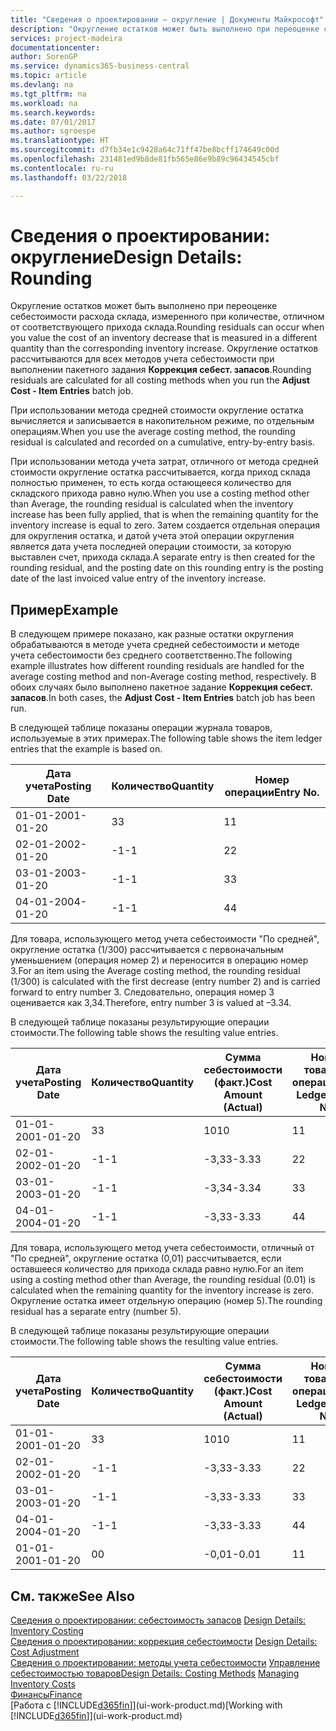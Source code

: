 ```yaml
---
title: "Сведения о проектировании — округление | Документы Майкрософт"
description: "Округление остатков может быть выполнено при переоценке себестоимости расхода склада, измеренного при количестве, отличном от соответствующего прихода склада. Округление остатков рассчитываются для всех методов учета себестоимости при выполнении пакетного задания **Коррекция себест. запасов**."
services: project-madeira
documentationcenter: 
author: SorenGP
ms.service: dynamics365-business-central
ms.topic: article
ms.devlang: na
ms.tgt_pltfrm: na
ms.workload: na
ms.search.keywords: 
ms.date: 07/01/2017
ms.author: sgroespe
ms.translationtype: HT
ms.sourcegitcommit: d7fb34e1c9428a64c71ff47be8bcff174649c00d
ms.openlocfilehash: 231481ed9b8de81fb565e86e9b89c96434545cbf
ms.contentlocale: ru-ru
ms.lasthandoff: 03/22/2018

---
```

# <a name="design-details-rounding"></a><span data-ttu-id="f211b-104">Сведения о проектировании: округление</span><span class="sxs-lookup"><span data-stu-id="f211b-104">Design Details: Rounding</span></span>
<span data-ttu-id="f211b-105">Округление остатков может быть выполнено при переоценке себестоимости расхода склада, измеренного при количестве, отличном от соответствующего прихода склада.</span><span class="sxs-lookup"><span data-stu-id="f211b-105">Rounding residuals can occur when you value the cost of an inventory decrease that is measured in a different quantity than the corresponding inventory increase.</span></span> <span data-ttu-id="f211b-106">Округление остатков рассчитываются для всех методов учета себестоимости при выполнении пакетного задания **Коррекция себест. запасов**.</span><span class="sxs-lookup"><span data-stu-id="f211b-106">Rounding residuals are calculated for all costing methods when you run the **Adjust Cost - Item Entries** batch job.</span></span>  

 <span data-ttu-id="f211b-107">При использовании метода средней стоимости округление остатка вычисляется и записывается в накопительном режиме, по отдельным операциям.</span><span class="sxs-lookup"><span data-stu-id="f211b-107">When you use the average costing method, the rounding residual is calculated and recorded on a cumulative, entry-by-entry basis.</span></span>  

 <span data-ttu-id="f211b-108">При использовании метода учета затрат, отличного от метода средней стоимости округление остатка рассчитывается, когда приход склада полностью применен, то есть когда остающееся количество для складского прихода равно нулю.</span><span class="sxs-lookup"><span data-stu-id="f211b-108">When you use a costing method other than Average, the rounding residual is calculated when the inventory increase has been fully applied, that is when the remaining quantity for the inventory increase is equal to zero.</span></span> <span data-ttu-id="f211b-109">Затем создается отдельная операция для округления остатка, и датой учета этой операции округления является дата учета последней операции стоимости, за которую выставлен счет, прихода склада.</span><span class="sxs-lookup"><span data-stu-id="f211b-109">A separate entry is then created for the rounding residual, and the posting date on this rounding entry is the posting date of the last invoiced value entry of the inventory increase.</span></span>  

## <a name="example"></a><span data-ttu-id="f211b-110">Пример</span><span class="sxs-lookup"><span data-stu-id="f211b-110">Example</span></span>  
 <span data-ttu-id="f211b-111">В следующем примере показано, как разные остатки округления обрабатываются в методе учета средней себестоимости и методе учета себестоимости без среднего соответственно.</span><span class="sxs-lookup"><span data-stu-id="f211b-111">The following example illustrates how different rounding residuals are handled for the average costing method and non-Average costing method, respectively.</span></span> <span data-ttu-id="f211b-112">В обоих случаях было выполнено пакетное задание **Коррекция себест. запасов**.</span><span class="sxs-lookup"><span data-stu-id="f211b-112">In both cases, the **Adjust Cost - Item Entries** batch job has been run.</span></span>  

 <span data-ttu-id="f211b-113">В следующей таблице показаны операции журнала товаров, используемые в этих примерах.</span><span class="sxs-lookup"><span data-stu-id="f211b-113">The following table shows the item ledger entries that the example is based on.</span></span>  

|<span data-ttu-id="f211b-114">Дата учета</span><span class="sxs-lookup"><span data-stu-id="f211b-114">Posting Date</span></span>|<span data-ttu-id="f211b-115">Количество</span><span class="sxs-lookup"><span data-stu-id="f211b-115">Quantity</span></span>|<span data-ttu-id="f211b-116">Номер операции</span><span class="sxs-lookup"><span data-stu-id="f211b-116">Entry No.</span></span>|  
|------------------|--------------|---------------|  
|<span data-ttu-id="f211b-117">01-01-20</span><span class="sxs-lookup"><span data-stu-id="f211b-117">01-01-20</span></span>|<span data-ttu-id="f211b-118">3</span><span class="sxs-lookup"><span data-stu-id="f211b-118">3</span></span>|<span data-ttu-id="f211b-119">1</span><span class="sxs-lookup"><span data-stu-id="f211b-119">1</span></span>|  
|<span data-ttu-id="f211b-120">02-01-20</span><span class="sxs-lookup"><span data-stu-id="f211b-120">02-01-20</span></span>|<span data-ttu-id="f211b-121">-1</span><span class="sxs-lookup"><span data-stu-id="f211b-121">-1</span></span>|<span data-ttu-id="f211b-122">2</span><span class="sxs-lookup"><span data-stu-id="f211b-122">2</span></span>|  
|<span data-ttu-id="f211b-123">03-01-20</span><span class="sxs-lookup"><span data-stu-id="f211b-123">03-01-20</span></span>|<span data-ttu-id="f211b-124">-1</span><span class="sxs-lookup"><span data-stu-id="f211b-124">-1</span></span>|<span data-ttu-id="f211b-125">3</span><span class="sxs-lookup"><span data-stu-id="f211b-125">3</span></span>|  
|<span data-ttu-id="f211b-126">04-01-20</span><span class="sxs-lookup"><span data-stu-id="f211b-126">04-01-20</span></span>|<span data-ttu-id="f211b-127">-1</span><span class="sxs-lookup"><span data-stu-id="f211b-127">-1</span></span>|<span data-ttu-id="f211b-128">4</span><span class="sxs-lookup"><span data-stu-id="f211b-128">4</span></span>|  

 <span data-ttu-id="f211b-129">Для товара, использующего метод учета себестоимости "По средней", округление остатка (1/300) рассчитывается с первоначальным уменьшением (операция номер 2) и переносится в операцию номер 3.</span><span class="sxs-lookup"><span data-stu-id="f211b-129">For an item using the Average costing method, the rounding residual (1/300) is calculated with the first decrease (entry number 2) and is carried forward to entry number 3.</span></span> <span data-ttu-id="f211b-130">Следовательно, операция номер 3 оценивается как 3,34.</span><span class="sxs-lookup"><span data-stu-id="f211b-130">Therefore, entry number 3 is valued at –3.34.</span></span>  

 <span data-ttu-id="f211b-131">В следующей таблице показаны результирующие операции стоимости.</span><span class="sxs-lookup"><span data-stu-id="f211b-131">The following table shows the resulting value entries.</span></span>  

|<span data-ttu-id="f211b-132">Дата учета</span><span class="sxs-lookup"><span data-stu-id="f211b-132">Posting Date</span></span>|<span data-ttu-id="f211b-133">Количество</span><span class="sxs-lookup"><span data-stu-id="f211b-133">Quantity</span></span>|<span data-ttu-id="f211b-134">Сумма себестоимости (факт.)</span><span class="sxs-lookup"><span data-stu-id="f211b-134">Cost Amount (Actual)</span></span>|<span data-ttu-id="f211b-135">Номер товарной операции</span><span class="sxs-lookup"><span data-stu-id="f211b-135">Item Ledger Entry No.</span></span>|<span data-ttu-id="f211b-136">Номер операции</span><span class="sxs-lookup"><span data-stu-id="f211b-136">Entry No.</span></span>|  
|------------------|--------------|----------------------------|---------------------------|---------------|  
|<span data-ttu-id="f211b-137">01-01-20</span><span class="sxs-lookup"><span data-stu-id="f211b-137">01-01-20</span></span>|<span data-ttu-id="f211b-138">3</span><span class="sxs-lookup"><span data-stu-id="f211b-138">3</span></span>|<span data-ttu-id="f211b-139">10</span><span class="sxs-lookup"><span data-stu-id="f211b-139">10</span></span>|<span data-ttu-id="f211b-140">1</span><span class="sxs-lookup"><span data-stu-id="f211b-140">1</span></span>|<span data-ttu-id="f211b-141">1</span><span class="sxs-lookup"><span data-stu-id="f211b-141">1</span></span>|  
|<span data-ttu-id="f211b-142">02-01-20</span><span class="sxs-lookup"><span data-stu-id="f211b-142">02-01-20</span></span>|<span data-ttu-id="f211b-143">-1</span><span class="sxs-lookup"><span data-stu-id="f211b-143">-1</span></span>|<span data-ttu-id="f211b-144">-3,33</span><span class="sxs-lookup"><span data-stu-id="f211b-144">-3.33</span></span>|<span data-ttu-id="f211b-145">2</span><span class="sxs-lookup"><span data-stu-id="f211b-145">2</span></span>|<span data-ttu-id="f211b-146">2</span><span class="sxs-lookup"><span data-stu-id="f211b-146">2</span></span>|  
|<span data-ttu-id="f211b-147">03-01-20</span><span class="sxs-lookup"><span data-stu-id="f211b-147">03-01-20</span></span>|<span data-ttu-id="f211b-148">-1</span><span class="sxs-lookup"><span data-stu-id="f211b-148">-1</span></span>|<span data-ttu-id="f211b-149">-3,34</span><span class="sxs-lookup"><span data-stu-id="f211b-149">-3.34</span></span>|<span data-ttu-id="f211b-150">3</span><span class="sxs-lookup"><span data-stu-id="f211b-150">3</span></span>|<span data-ttu-id="f211b-151">3</span><span class="sxs-lookup"><span data-stu-id="f211b-151">3</span></span>|  
|<span data-ttu-id="f211b-152">04-01-20</span><span class="sxs-lookup"><span data-stu-id="f211b-152">04-01-20</span></span>|<span data-ttu-id="f211b-153">-1</span><span class="sxs-lookup"><span data-stu-id="f211b-153">-1</span></span>|<span data-ttu-id="f211b-154">-3,33</span><span class="sxs-lookup"><span data-stu-id="f211b-154">-3.33</span></span>|<span data-ttu-id="f211b-155">4</span><span class="sxs-lookup"><span data-stu-id="f211b-155">4</span></span>|<span data-ttu-id="f211b-156">4</span><span class="sxs-lookup"><span data-stu-id="f211b-156">4</span></span>|  

 <span data-ttu-id="f211b-157">Для товара, использующего метод учета себестоимости, отличный от "По средней", округление остатка (0,01) рассчитывается, если оставшееся количество для прихода склада равно нулю.</span><span class="sxs-lookup"><span data-stu-id="f211b-157">For an item using a costing method other than Average, the rounding residual (0.01) is calculated when the remaining quantity for the inventory increase is zero.</span></span> <span data-ttu-id="f211b-158">Округление остатка имеет отдельную операцию (номер 5).</span><span class="sxs-lookup"><span data-stu-id="f211b-158">The rounding residual has a separate entry (number 5).</span></span>  

 <span data-ttu-id="f211b-159">В следующей таблице показаны результирующие операции стоимости.</span><span class="sxs-lookup"><span data-stu-id="f211b-159">The following table shows the resulting value entries.</span></span>  

|<span data-ttu-id="f211b-160">Дата учета</span><span class="sxs-lookup"><span data-stu-id="f211b-160">Posting Date</span></span>|<span data-ttu-id="f211b-161">Количество</span><span class="sxs-lookup"><span data-stu-id="f211b-161">Quantity</span></span>|<span data-ttu-id="f211b-162">Сумма себестоимости (факт.)</span><span class="sxs-lookup"><span data-stu-id="f211b-162">Cost Amount (Actual)</span></span>|<span data-ttu-id="f211b-163">Номер товарной операции</span><span class="sxs-lookup"><span data-stu-id="f211b-163">Item Ledger Entry No.</span></span>|<span data-ttu-id="f211b-164">Номер операции</span><span class="sxs-lookup"><span data-stu-id="f211b-164">Entry No.</span></span>|  
|------------------|--------------|----------------------------|---------------------------|---------------|  
|<span data-ttu-id="f211b-165">01-01-20</span><span class="sxs-lookup"><span data-stu-id="f211b-165">01-01-20</span></span>|<span data-ttu-id="f211b-166">3</span><span class="sxs-lookup"><span data-stu-id="f211b-166">3</span></span>|<span data-ttu-id="f211b-167">10</span><span class="sxs-lookup"><span data-stu-id="f211b-167">10</span></span>|<span data-ttu-id="f211b-168">1</span><span class="sxs-lookup"><span data-stu-id="f211b-168">1</span></span>|<span data-ttu-id="f211b-169">1</span><span class="sxs-lookup"><span data-stu-id="f211b-169">1</span></span>|  
|<span data-ttu-id="f211b-170">02-01-20</span><span class="sxs-lookup"><span data-stu-id="f211b-170">02-01-20</span></span>|<span data-ttu-id="f211b-171">-1</span><span class="sxs-lookup"><span data-stu-id="f211b-171">-1</span></span>|<span data-ttu-id="f211b-172">-3,33</span><span class="sxs-lookup"><span data-stu-id="f211b-172">-3.33</span></span>|<span data-ttu-id="f211b-173">2</span><span class="sxs-lookup"><span data-stu-id="f211b-173">2</span></span>|<span data-ttu-id="f211b-174">2</span><span class="sxs-lookup"><span data-stu-id="f211b-174">2</span></span>|  
|<span data-ttu-id="f211b-175">03-01-20</span><span class="sxs-lookup"><span data-stu-id="f211b-175">03-01-20</span></span>|<span data-ttu-id="f211b-176">-1</span><span class="sxs-lookup"><span data-stu-id="f211b-176">-1</span></span>|<span data-ttu-id="f211b-177">-3,33</span><span class="sxs-lookup"><span data-stu-id="f211b-177">-3.33</span></span>|<span data-ttu-id="f211b-178">3</span><span class="sxs-lookup"><span data-stu-id="f211b-178">3</span></span>|<span data-ttu-id="f211b-179">3</span><span class="sxs-lookup"><span data-stu-id="f211b-179">3</span></span>|  
|<span data-ttu-id="f211b-180">04-01-20</span><span class="sxs-lookup"><span data-stu-id="f211b-180">04-01-20</span></span>|<span data-ttu-id="f211b-181">-1</span><span class="sxs-lookup"><span data-stu-id="f211b-181">-1</span></span>|<span data-ttu-id="f211b-182">-3,33</span><span class="sxs-lookup"><span data-stu-id="f211b-182">-3.33</span></span>|<span data-ttu-id="f211b-183">4</span><span class="sxs-lookup"><span data-stu-id="f211b-183">4</span></span>|<span data-ttu-id="f211b-184">4</span><span class="sxs-lookup"><span data-stu-id="f211b-184">4</span></span>|  
|<span data-ttu-id="f211b-185">01-01-20</span><span class="sxs-lookup"><span data-stu-id="f211b-185">01-01-20</span></span>|<span data-ttu-id="f211b-186">0</span><span class="sxs-lookup"><span data-stu-id="f211b-186">0</span></span>|<span data-ttu-id="f211b-187">-0,01</span><span class="sxs-lookup"><span data-stu-id="f211b-187">-0.01</span></span>|<span data-ttu-id="f211b-188">1</span><span class="sxs-lookup"><span data-stu-id="f211b-188">1</span></span>|<span data-ttu-id="f211b-189">5</span><span class="sxs-lookup"><span data-stu-id="f211b-189">5</span></span>|  

## <a name="see-also"></a><span data-ttu-id="f211b-190">См. также</span><span class="sxs-lookup"><span data-stu-id="f211b-190">See Also</span></span>  
 <span data-ttu-id="f211b-191">[Сведения о проектировании: себестоимость запасов](design-details-inventory-costing.md) </span><span class="sxs-lookup"><span data-stu-id="f211b-191">[Design Details: Inventory Costing](design-details-inventory-costing.md) </span></span>  
 <span data-ttu-id="f211b-192">[Сведения о проектировании: коррекция себестоимости](design-details-cost-adjustment.md) </span><span class="sxs-lookup"><span data-stu-id="f211b-192">[Design Details: Cost Adjustment](design-details-cost-adjustment.md) </span></span>  
 <span data-ttu-id="f211b-193">[Сведения о проектировании: методы учета себестоимости](design-details-costing-methods.md) [Управление себестоимостью товаров](finance-manage-inventory-costs.md)</span><span class="sxs-lookup"><span data-stu-id="f211b-193">[Design Details: Costing Methods](design-details-costing-methods.md) [Managing Inventory Costs](finance-manage-inventory-costs.md)</span></span>  
 [<span data-ttu-id="f211b-194">Финансы</span><span class="sxs-lookup"><span data-stu-id="f211b-194">Finance</span></span>](finance.md)  
 <span data-ttu-id="f211b-195">[Работа с [!INCLUDE[d365fin](includes/d365fin_md.md)]](ui-work-product.md)</span><span class="sxs-lookup"><span data-stu-id="f211b-195">[Working with [!INCLUDE[d365fin](includes/d365fin_md.md)]](ui-work-product.md)</span></span>

